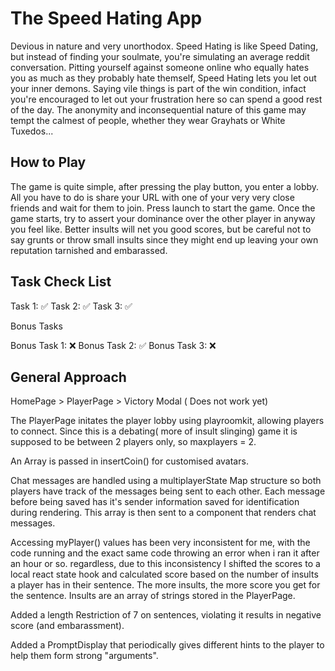 # The Speed Hating App

Devious in nature and very unorthodox. Speed Hating is like Speed Dating, but instead of finding your soulmate, you're simulating an average reddit conversation. Pitting yourself against someone online who equally hates you as much as they probably hate themself, Speed Hating lets you let out your inner demons. Saying vile things is part of the win condition, infact you're encouraged to let out your frustration here so can spend a good rest of the day. The anonymity and inconsequential nature of this game may tempt the calmest of people, whether they wear Grayhats or White Tuxedos...

## How to Play

The game is quite simple, after pressing the play button, you enter a lobby. All you have to do is share your URL with one of your very very close friends and wait for them to join. Press launch to start the game. Once the game starts, try to assert your dominance over the other player in anyway you feel like. Better insults will net you good scores, but be careful not to say grunts or throw small insults since they might end up leaving your own reputation tarnished and embarassed. 

## Task Check List

Task 1: ✅
Task 2: ✅
Task 3: ✅

Bonus Tasks

Bonus Task 1: ❌
Bonus Task 2: ✅
Bonus Task 3: ❌

## General Approach

HomePage > PlayerPage > Victory Modal ( Does not work yet)

The PlayerPage initates the player lobby using playroomkit, allowing players to connect. Since this is a debating( more of insult slinging) game it is supposed to be between 2 players only, so maxplayers = 2.

An Array is passed in insertCoin() for customised avatars.

Chat messages are handled using a multiplayerState Map structure so both players have track of the messages being sent to each other. Each message before being saved has it's sender information saved for identification during rendering. This array is then sent to a component that renders chat messages. 

Accessing myPlayer() values has been very inconsistent for me, with the code running and the exact same code throwing an error when i ran it after an hour or so. regardless, due to this inconsistency I shifted the scores to a local react state hook and calculated score based on the number of insults a player has in their sentence. The more insults, the more score you get for the sentence. Insults are an array of strings stored in the PlayerPage.

Added a length Restriction of 7 on sentences, violating it results in negative score (and embarassment).

Added a PromptDisplay that periodically gives different hints to the player to help them form strong "arguments".


